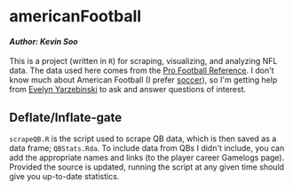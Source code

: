 # americanFootball
#### *Author: Kevin Soo*

This is a project (written in `R`) for scraping, visualizing, and analyzing NFL data. The data used here comes from the [Pro Football Reference](http://www.pro-football-reference.com/). I don't know much about American Football (I prefer [soccer](https://github.com/kevinsoo/socceRstuff)), so I'm getting help from [Evelyn Yarzebinski](https://github.com/evementen) to ask and answer questions of interest.

## Deflate/Inflate-gate
`scrapeQB.R` is the script used to scrape QB data, which is then saved as a data frame; `QBStats.Rda`. To include data from QBs I didn't include, you can add the appropriate names and links (to the player career Gamelogs page). Provided the source is updated, running the script at any given time should give you up-to-date statistics.
